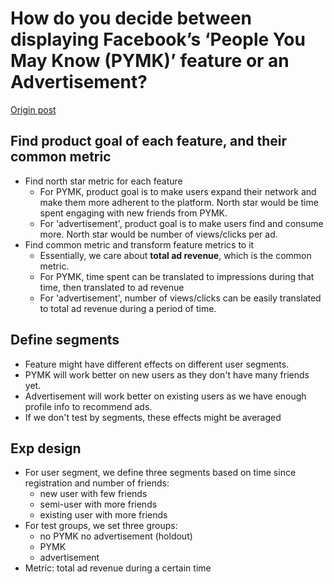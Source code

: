 # How do you decide between displaying Facebook’s ‘People You May Know (PYMK)’ feature or an Advertisement?

[Origin post](https://stellarpeers.com/decide-between-facebooks-people-you-may-know-feature-or-advertisement/)

## Find product goal of each feature, and their common metric
* Find north star metric for each feature
  * For PYMK, product goal is to make users expand their network and make them more adherent to the platform. North star would be time spent engaging with new friends from PYMK.
  * For 'advertisement', product goal is to make users find and consume more. North star would be number of views/clicks per ad.
* Find common metric and transform feature metrics to it
  * Essentially, we care about **total ad revenue**, which is the common metric.
  * For PYMK, time spent can be translated to impressions during that time, then translated to ad revenue
  * For 'advertisement', number of views/clicks can be easily translated to total ad revenue during a period of time.

## Define segments
* Feature might have different effects on different user segments.
* PYMK will work better on new users as they don't have many friends yet.
* Advertisement will work better on existing users as we have enough profile info to recommend ads.
* If we don't test by segments, these effects might be averaged

## Exp design
* For user segment, we define three segments based on time since registration and number of friends:
  * new user with few friends
  * semi-user with more friends
  * existing user with more friends
* For test groups, we set three groups:
  * no PYMK no advertisement (holdout)
  * PYMK
  * advertisement
* Metric: total ad revenue during a certain time
